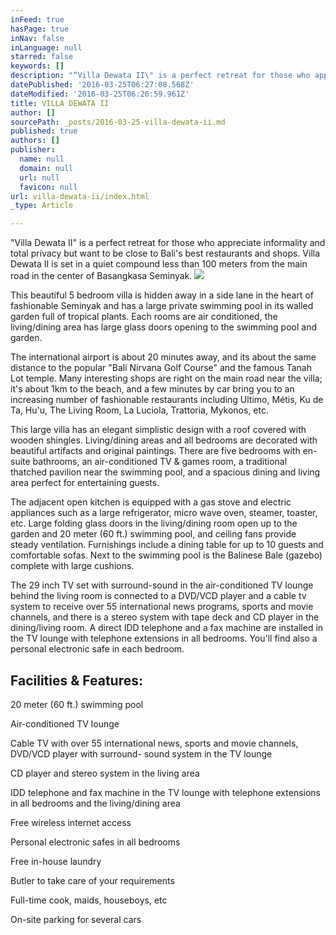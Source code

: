 ```yaml
---
inFeed: true
hasPage: true
inNav: false
inLanguage: null
starred: false
keywords: []
description: "“Villa Dewata II\" is a perfect retreat for those who appreciate informality and total privacy but want to be close to Bali's best restaurants and shops.\_Villa Dewata II is set in a quiet compound less than 100 meters from the main road in the center of Basangkasa Seminyak."
datePublished: '2016-03-25T06:27:08.568Z'
dateModified: '2016-03-25T06:26:59.961Z'
title: VILLA DEWATA II
author: []
sourcePath: _posts/2016-03-25-villa-dewata-ii.md
published: true
authors: []
publisher:
  name: null
  domain: null
  url: null
  favicon: null
url: villa-dewata-ii/index.html
_type: Article

---
```

"Villa Dewata II" is a perfect retreat for those who appreciate informality and total privacy but want to be close to Bali's best restaurants and shops. Villa Dewata II is set in a quiet compound less than 100 meters from the main road in the center of Basangkasa Seminyak.
![](https://the-grid-user-content.s3-us-west-2.amazonaws.com/57bfafc3-4d41-4191-bf3e-e3445994527f.jpg)

This beautiful 5 bedroom villa is hidden away in a side lane in the heart of fashionable Seminyak and has a large private swimming pool in its walled garden full of tropical plants. Each rooms are air conditioned, the living/dining area has large glass doors opening to the swimming pool and garden.

The international airport is about 20 minutes away, and its about the same distance to the popular "Bali Nirvana Golf Course" and the famous Tanah Lot temple. Many interesting shops are right on the main road near the villa; it's about 1km to the beach, and a few minutes by car bring you to an increasing number of fashionable restaurants including Ultimo, Métis, Ku de Ta, Hu'u, The Living Room, La Luciola, Trattoria, Mykonos, etc.

This large villa has an elegant simplistic design with a roof covered with wooden shingles. Living/dining areas and all bedrooms are decorated with beautiful artifacts and original paintings. There are five bedrooms with en-suite bathrooms, an air-conditioned TV & games room, a traditional thatched pavilion near the swimming pool, and a spacious dining and living area perfect for entertaining guests.

The adjacent open kitchen is equipped with a gas stove and electric appliances such as a large refrigerator, micro wave oven, steamer, toaster, etc. Large folding glass doors in the living/dining room open up to the garden and 20 meter (60 ft.) swimming pool, and ceiling fans provide steady ventilation. Furnishings include a dining table for up to 10 guests and comfortable sofas. Next to the swimming pool is the Balinese Bale (gazebo) complete with large cushions.

The 29 inch TV set with surround-sound in the air-conditioned TV lounge behind the living room is connected to a DVD/VCD player and a cable tv system to receive over 55 international news programs, sports and movie channels, and there is a stereo system with tape deck and CD player in the dining/living room. A direct IDD telephone and a fax machine are installed in the TV lounge with telephone extensions in all bedrooms. You'll find also a personal electronic safe in each bedroom.

## Facilities & Features:

20 meter (60 ft.) swimming pool

Air-conditioned TV lounge

Cable TV with over 55 international news, sports and movie channels, DVD/VCD player with surround- sound system in the TV lounge

CD player and stereo system in the living area

IDD telephone and fax machine in the TV lounge with telephone extensions in all bedrooms and the living/dining area

Free wireless internet access

Personal electronic safes in all bedrooms

Free in-house laundry

Butler to take care of your requirements

Full-time cook, maids, houseboys, etc

On-site parking for several cars